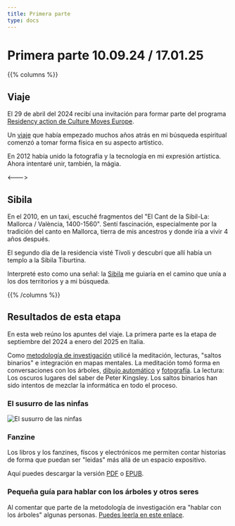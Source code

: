 ```yaml
---
title: Primera parte
type: docs
---
```


# Primera parte 10.09.24 / 17.01.25

{{% columns %}}
## Viaje

El 29 de abril del 2024 recibí una invitación para formar parte del programa [Residency action de Culture Moves Europe](https://culture.ec.europa.eu/creative-europe/creative-europe-culture-strand/culture-moves-europe).

Un [viaje](/docs/journey) que había empezado muchos años atrás en mi búsqueda espiritual comenzó a tomar forma física en su aspecto artístico.

En 2012 había unido la fotografía y la tecnología en mi expresión artística. Ahora intentaré unir, también, la mágia. 

<--->

## Sibila

En el 2010, en un taxi, escuché fragmentos del 
"El Cant de la Sibil-La: Mallorca / València, 1400-1560". Sentí fascinación, especialmente por la tradición del canto 
en Mallorca, tierra de mis ancestros y donde iría a vivir 4 años después.

El segundo día de la residencia visté Tívoli y descubrí que allí había un templo a la Sibila Tiburtina.

Interpreté esto como una señal: la [Sibila](/docs/sibyl) me guiaría en el camino que unía a los dos territorios y a mi búsqueda.

{{% /columns %}}


## Resultados de esta etapa

En esta web reúno los apuntes del viaje. La primera parte es la etapa de septiembre del 2024 a enero del 2025 en Italia.

Como [metodología de investigación](/docs/methodology) utilicé la meditación, lecturas, "saltos binarios" e integración en mapas mentales.
La meditación tomó forma en conversaciones con los árboles, [dibujo automático](/docs/drawing) y [fotografía](/docs/photography). 
La lectura: Los oscuros lugares del saber de Peter Kingsley.
Los saltos binarios han sido intentos de mezclar la informática en todo el proceso.


### El susurro de las ninfas

![El susurro de las ninfas](/images/X1V45282-Enhanced-SR.jpg)

### Fanzine

Los libros y los fanzines, físcos y electrónicos me permiten contar historias de forma que puedan ser "leidas" más allá de un espacio expositivo.

Aquí puedes descargar la versión [PDF](/static/fanzine/Esta_en_todos_nosotros.pdf) o [EPUB](/static/fanzine/Esta_en_todos_nosotros.epub).

### Pequeña guía para hablar con los árboles y otros seres

Al comentar que parte de la metodología de investigación era "hablar con los árboles" algunas personas.
[Puedes leerla en este enlace](/docs/talking_with_the_trees).




